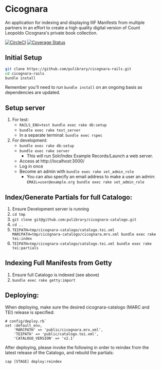 # Cicognara

An application for indexing and displaying IIIF Manifests from multiple partners
in an effort to create a high quality digital version of Count Leopoldo Cicognara's private
book collection.

[![CircleCI](https://circleci.com/gh/pulibrary/cicognara-rails.svg?style=svg)](https://circleci.com/gh/pulibrary/cicognara-rails)
[![Coverage Status](https://coveralls.io/repos/pulibrary/cicognara-rails/badge.svg?branch=master&service=github)](https://coveralls.io/github/pulibrary/cicognara-rails?branch=master)


## Initial Setup

```sh
git clone https://github.com/pulibrary/cicognara-rails.git
cd cicognara-rails
bundle install
```

Remember you'll need to run `bundle install` on an ongoing basis as dependencies are updated.


## Setup server

1. For test:
   - `RAILS_ENV=test bundle exec rake db:setup`
   - `bundle exec rake test_server`
   - In a separate terminal: `bundle exec rspec`
2. For development:
   - `bundle exec rake db:setup`
   - `bundle exec rake server`
     - This will run Solr/Index Example Records/Launch a web server.
   - Access at http://localhost:3000/
   - Log in once
   - Become an admin with `bundle exec rake set_admin_role`
     - You can also specify an email address to make a user an admin:
       `EMAIL=user@example.org bundle exec rake set_admin_role`

## Index/Generate Partials for full Catalogo:

1. Ensure Development server is running
2. `cd tmp`
3. `git clone git@github.com:pulibrary/cicognara-catalogo.git`
4. `cd ..`
5. `TEIPATH=tmp/cicognara-catalogo/catalogo.tei.xml MARCPATH=tmp/cicognara-catalogo/cicognara.mrx.xml bundle exec rake tei:index`
6. `TEIPATH=tmp/cicognara-catalogo/catalogo.tei.xml bundle exec rake tei:partials`

## Indexing Full Manifests from Getty

1. Ensure full Catalogo is indexed (see above)
2. `bundle exec rake getty:import`

## Deploying:
When deploying, make sure the desired cicognara-catalogo (MARC and TEI) release is specified:
```
# config/deploy.rb`
set :default_env,
    'MARCPATH' => 'public/cicognara.mrx.xml',
    'TEIPATH' => 'public/catalogo.tei.xml',
    'CATALOGO_VERSION' => 'v2.1'
```

After deploying, please invoke the following in order to reindex from the latest release of the Catalogo, and rebuild the partials:
```
cap [STAGE] deploy:reindex
```
